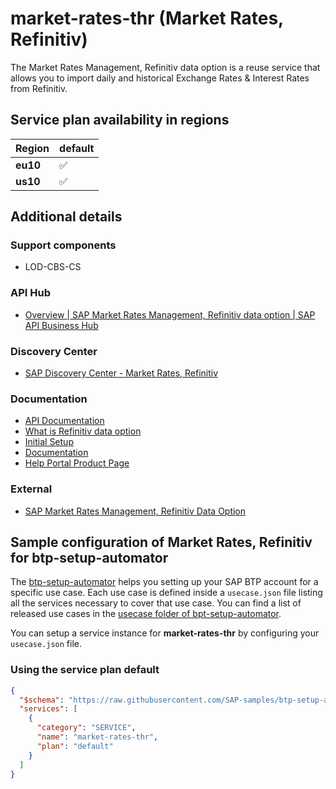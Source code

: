 # market-rates-thr (Market Rates, Refinitiv)

The Market Rates Management, Refinitiv data option is a reuse service that allows you to import daily and historical Exchange Rates & Interest Rates from Refinitiv.

## Service plan availability in regions

| Region | default |
|--------|---------|
|  **eu10** | ✅ |
|  **us10** | ✅ |

## Additional details

### Support components

- LOD-CBS-CS

### API Hub

- [Overview | SAP Market Rates Management, Refinitiv data option | SAP API Business Hub](https://api.sap.com/package/MarketRatesManagementAPI/overview)

### Discovery Center

- [SAP Discovery Center - Market Rates, Refinitiv](https://discovery-center.cloud.sap/serviceCatalog/market-rates-refinitiv)

### Documentation

- [API Documentation](https://api.sap.com/package/MarketRatesManagementAPI)
- [What is Refinitiv data option](https://help.sap.com/viewer/9da8c81f87e0480fac3975cdd3182418/LATEST/en-US)
- [Initial Setup](https://help.sap.com/viewer/9da8c81f87e0480fac3975cdd3182418/LATEST/en-US/5e759c605bfe4b6ba52a06bf23f6c15c.html)
- [Documentation](https://help.sap.com/docs/SAP_CP_BUS_REUSE_SERVICE_MRM_TR)
- [Help Portal Product Page](https://help.sap.com/viewer/product/SAP_CP_BUS_REUSE_SERVICE_MRM_TR/LATEST/en-US?task=discover_task)

### External

- [SAP Market Rates Management, Refinitiv Data Option](https://www.youtube.com/embed/h_0pIIPNhJY)

## Sample configuration of **Market Rates, Refinitiv** for btp-setup-automator

The [btp-setup-automator](https://github.com/SAP-samples/btp-setup-automator) helps you setting up your SAP BTP account for a specific use case. Each use case is defined inside a `usecase.json` file listing all the services necessary to cover that use case. You can find a list of released use cases in the [usecase folder of bpt-setup-automator](https://github.com/SAP-samples/btp-setup-automator/tree/main/usecases).

You can setup a service instance for **market-rates-thr** by configuring your `usecase.json` file.

### Using the service plan **default**

```json
{
  "$schema": "https://raw.githubusercontent.com/SAP-samples/btp-setup-automator/main/libs/btpsa-usecase.json",
  "services": [
    {
      "category": "SERVICE",
      "name": "market-rates-thr",
      "plan": "default"
    }
  ]
}
```
